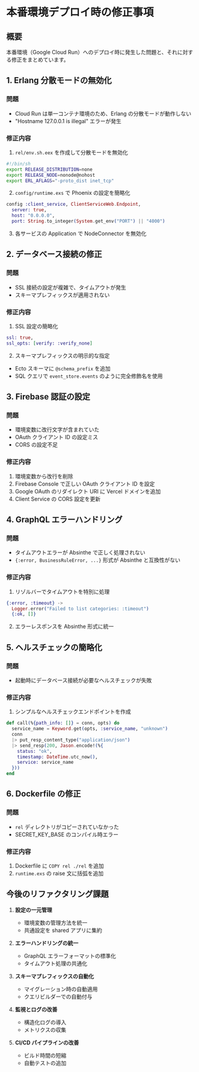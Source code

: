 # 本番環境デプロイ時の修正事項

## 概要

本番環境（Google Cloud Run）へのデプロイ時に発生した問題と、それに対する修正をまとめています。

## 1. Erlang 分散モードの無効化

### 問題
- Cloud Run は単一コンテナ環境のため、Erlang の分散モードが動作しない
- "Hostname 127.0.0.1 is illegal" エラーが発生

### 修正内容

1. `rel/env.sh.eex` を作成して分散モードを無効化
```bash
#!/bin/sh
export RELEASE_DISTRIBUTION=none
export RELEASE_NODE=nonode@nohost
export ERL_AFLAGS="-proto_dist inet_tcp"
```

2. `config/runtime.exs` で Phoenix の設定を簡略化
```elixir
config :client_service, ClientServiceWeb.Endpoint,
  server: true,
  host: "0.0.0.0",
  port: String.to_integer(System.get_env("PORT") || "4000")
```

3. 各サービスの Application で NodeConnector を無効化

## 2. データベース接続の修正

### 問題
- SSL 接続の設定が複雑で、タイムアウトが発生
- スキーマプレフィックスが適用されない

### 修正内容

1. SSL 設定の簡略化
```elixir
ssl: true,
ssl_opts: [verify: :verify_none]
```

2. スキーマプレフィックスの明示的な指定
- Ecto スキーマに `@schema_prefix` を追加
- SQL クエリで `event_store.events` のように完全修飾名を使用

## 3. Firebase 認証の設定

### 問題
- 環境変数に改行文字が含まれていた
- OAuth クライアント ID の設定ミス
- CORS の設定不足

### 修正内容

1. 環境変数から改行を削除
2. Firebase Console で正しい OAuth クライアント ID を設定
3. Google OAuth のリダイレクト URI に Vercel ドメインを追加
4. Client Service の CORS 設定を更新

## 4. GraphQL エラーハンドリング

### 問題
- タイムアウトエラーが Absinthe で正しく処理されない
- `{:error, BusinessRuleError, ...}` 形式が Absinthe と互換性がない

### 修正内容

1. リゾルバーでタイムアウトを特別に処理
```elixir
{:error, :timeout} ->
  Logger.error("Failed to list categories: :timeout")
  {:ok, []}
```

2. エラーレスポンスを Absinthe 形式に統一

## 5. ヘルスチェックの簡略化

### 問題
- 起動時にデータベース接続が必要なヘルスチェックが失敗

### 修正内容

1. シンプルなヘルスチェックエンドポイントを作成
```elixir
def call(%{path_info: []} = conn, opts) do
  service_name = Keyword.get(opts, :service_name, "unknown")
  conn
  |> put_resp_content_type("application/json")
  |> send_resp(200, Jason.encode!(%{
    status: "ok", 
    timestamp: DateTime.utc_now(),
    service: service_name
  }))
end
```

## 6. Dockerfile の修正

### 問題
- `rel` ディレクトリがコピーされていなかった
- SECRET_KEY_BASE のコンパイル時エラー

### 修正内容

1. Dockerfile に `COPY rel ./rel` を追加
2. `runtime.exs` の raise 文に括弧を追加

## 今後のリファクタリング課題

1. **設定の一元管理**
   - 環境変数の管理方法を統一
   - 共通設定を shared アプリに集約

2. **エラーハンドリングの統一**
   - GraphQL エラーフォーマットの標準化
   - タイムアウト処理の共通化

3. **スキーマプレフィックスの自動化**
   - マイグレーション時の自動適用
   - クエリビルダーでの自動付与

4. **監視とログの改善**
   - 構造化ログの導入
   - メトリクスの収集

5. **CI/CD パイプラインの改善**
   - ビルド時間の短縮
   - 自動テストの追加